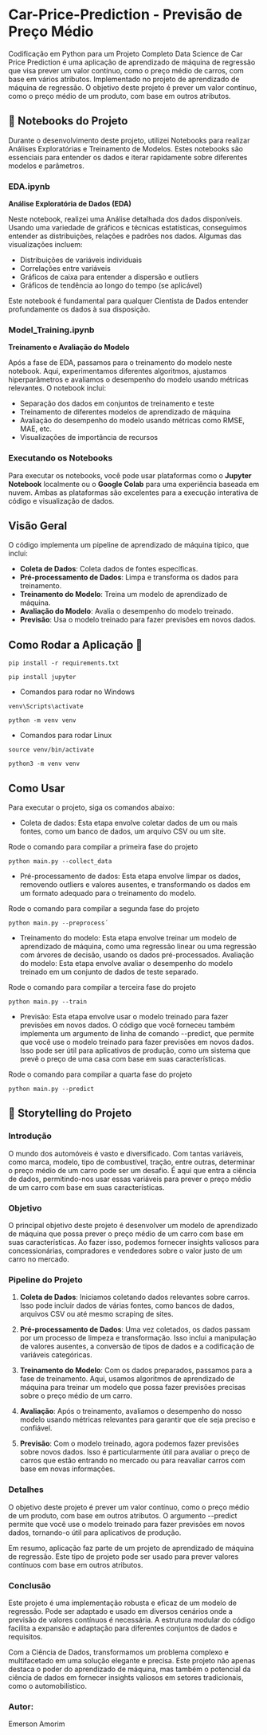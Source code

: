 # Car-Price-Prediction - Previsão de Preço Médio

Codificação em Python para um Projeto Completo Data Science de Car Price Prediction é uma aplicação de aprendizado de máquina de regressão que visa prever um valor contínuo, como o preço médio de carros, com base em vários atributos.
Implementado no projeto de aprendizado de máquina de regressão. O objetivo deste projeto é prever um valor contínuo, como o preço médio de um produto, com base em outros atributos. 


## 📓 Notebooks do Projeto

Durante o desenvolvimento deste projeto, utilizei Notebooks para realizar Análises Exploratórias e Treinamento de Modelos. Estes notebooks são essenciais para entender os dados e iterar rapidamente sobre diferentes modelos e parâmetros.

### EDA.ipynb

**Análise Exploratória de Dados (EDA)**

Neste notebook, realizei uma Análise detalhada dos dados disponíveis. Usando uma variedade de gráficos e técnicas estatísticas, conseguimos entender as distribuições, relações e padrões nos dados. Algumas das visualizações incluem:

- Distribuições de variáveis individuais
- Correlações entre variáveis
- Gráficos de caixa para entender a dispersão e outliers
- Gráficos de tendência ao longo do tempo (se aplicável)

Este notebook é fundamental para qualquer Cientista de Dados entender profundamente os dados à sua disposição.

### Model_Training.ipynb

**Treinamento e Avaliação do Modelo**

Após a fase de EDA, passamos para o treinamento do modelo neste notebook. Aqui, experimentamos diferentes algoritmos, ajustamos hiperparâmetros e avaliamos o desempenho do modelo usando métricas relevantes. O notebook inclui:

- Separação dos dados em conjuntos de treinamento e teste
- Treinamento de diferentes modelos de aprendizado de máquina
- Avaliação do desempenho do modelo usando métricas como RMSE, MAE, etc.
- Visualizações de importância de recursos

### Executando os Notebooks

Para executar os notebooks, você pode usar plataformas como o **Jupyter Notebook** localmente ou o **Google Colab** para uma experiência baseada em nuvem. Ambas as plataformas são excelentes para a execução interativa de código e visualização de dados.



## Visão Geral

O código implementa um pipeline de aprendizado de máquina típico, que inclui:

- **Coleta de Dados**: Coleta dados de fontes específicas.
- **Pré-processamento de Dados**: Limpa e transforma os dados para treinamento.
- **Treinamento do Modelo**: Treina um modelo de aprendizado de máquina.
- **Avaliação do Modelo**: Avalia o desempenho do modelo treinado.
- **Previsão**: Usa o modelo treinado para fazer previsões em novos dados.

##  Como Rodar a Aplicação 🚀

```
pip install -r requirements.txt
```

```
pip install jupyter

```

- Comandos para rodar no Windows
```
venv\Scripts\activate 
```

```
python -m venv venv

```

- Comandos para rodar Linux
```
source venv/bin/activate

```

```
python3 -m venv venv

```


## Como Usar

Para executar o projeto, siga os comandos abaixo:

- Coleta de dados: Esta etapa envolve coletar dados de um ou mais fontes, como um banco de dados, um arquivo CSV ou um site.

Rode o comando para compilar a primeira fase do projeto

```
python main.py --collect_data
```

- Pré-processamento de dados: Esta etapa envolve limpar os dados, removendo outliers e valores ausentes, e transformando os dados em um formato adequado para o treinamento do modelo.

Rode o comando para compilar a segunda fase do projeto
```
python main.py --preprocess´
```

- Treinamento do modelo: Esta etapa envolve treinar um modelo de aprendizado de máquina, como uma regressão linear ou uma regressão com árvores de decisão, usando os dados pré-processados.
Avaliação do modelo: Esta etapa envolve avaliar o desempenho do modelo treinado em um conjunto de dados de teste separado.

Rode o comando para compilar a terceira fase do projeto
```
python main.py --train
```

- Previsão: Esta etapa envolve usar o modelo treinado para fazer previsões em novos dados.
O código que você forneceu também implementa um argumento de linha de comando --predict, que permite que você use o modelo treinado para fazer previsões em novos dados. Isso pode ser útil para aplicativos de produção, como um sistema que prevê o preço de uma casa com base em suas características.

Rode o comando para compilar a quarta fase do projeto
```
python main.py --predict

```

## 📖 Storytelling do Projeto

### Introdução

O mundo dos automóveis é vasto e diversificado. Com tantas variáveis, como marca, modelo, tipo de combustível, tração, entre outras, determinar o preço médio de um carro pode ser um desafio. É aqui que entra a ciência de dados, permitindo-nos usar essas variáveis para prever o preço médio de um carro com base em suas características.

### Objetivo

O principal objetivo deste projeto é desenvolver um modelo de aprendizado de máquina que possa prever o preço médio de um carro com base em suas características. Ao fazer isso, podemos fornecer insights valiosos para concessionárias, compradores e vendedores sobre o valor justo de um carro no mercado.

### Pipeline do Projeto

1. **Coleta de Dados**: Iniciamos coletando dados relevantes sobre carros. Isso pode incluir dados de várias fontes, como bancos de dados, arquivos CSV ou até mesmo scraping de sites.

2. **Pré-processamento de Dados**: Uma vez coletados, os dados passam por um processo de limpeza e transformação. Isso inclui a manipulação de valores ausentes, a conversão de tipos de dados e a codificação de variáveis categóricas.

3. **Treinamento do Modelo**: Com os dados preparados, passamos para a fase de treinamento. Aqui, usamos algoritmos de aprendizado de máquina para treinar um modelo que possa fazer previsões precisas sobre o preço médio de um carro.

4. **Avaliação**: Após o treinamento, avaliamos o desempenho do nosso modelo usando métricas relevantes para garantir que ele seja preciso e confiável.

5. **Previsão**: Com o modelo treinado, agora podemos fazer previsões sobre novos dados. Isso é particularmente útil para avaliar o preço de carros que estão entrando no mercado ou para reavaliar carros com base em novas informações.



### Detalhes
O objetivo deste projeto é prever um valor contínuo, como o preço médio de um produto, com base em outros atributos. 
O argumento --predict permite que você use o modelo treinado para fazer previsões em novos dados, tornando-o útil para aplicativos de produção.

Em resumo, aplicação faz parte de um projeto de aprendizado de máquina de regressão. Este tipo de projeto pode ser usado para prever valores contínuos com base em outros atributos.


### Conclusão
Este projeto é uma implementação robusta e eficaz de um modelo de regressão. Pode ser adaptado e usado em diversos cenários onde a previsão de valores contínuos é necessária. A estrutura modular do código facilita a expansão e adaptação para diferentes conjuntos de dados e requisitos.

Com a Ciência de Dados, transformamos um problema complexo e multifacetado em uma solução elegante e precisa. Este projeto não apenas destaca o poder do aprendizado de máquina, mas também o potencial da ciência de dados em fornecer insights valiosos em setores tradicionais, como o automobilístico.


### Autor:
Emerson Amorim